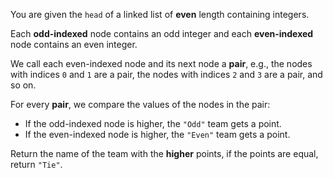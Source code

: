 You are given the `head` of a linked list of **even** length containing integers.

Each **odd-indexed** node contains an odd integer and each **even-indexed** node contains an even integer.

We call each even-indexed node and its next node a **pair**, e.g., the nodes with indices `0` and `1` are a pair, the nodes with indices `2` and `3` are a pair, and so on.

For every **pair**, we compare the values of the nodes in the pair:

- If the odd-indexed node is higher, the `"Odd"` team gets a point.
- If the even-indexed node is higher, the `"Even"` team gets a point.

Return the name of the team with the **higher** points, if the points are equal, return `"Tie"`.